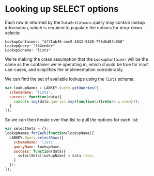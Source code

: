 # Looking up SELECT options

Each row in returned by the `DataSetColumns` query may contain lookup information, which is required to populate the options for drop-down selects:
```
LookupContainer: "df71ab40-aec9-1032-9828-778d5d9fd950"
LookupQuery: "lkGender"
LookupSchema: "lists"
```

We're making the crass assumption that the `LookupContainer` will be the same as the container we're operating in, which should be true for most use-cases, and simplifies the implementation considerably.

We can find the set of available lookups using the `lists` schema:

```javascript
var lookupNames = LABKEY.Query.getQueries({ 
  schemaName: 'lists', 
  success: function(data){ 
    console.log(data.queries.map(function(i){return i.name}));
  } 
});
```

So we can then iterate over that list to pull the options for each list:

```javascript
var selectSets = {};
lookupNames.forEach(function(lookupName){
  LABKEY.Query.selectRows({
    schemaName: 'lists',
    queryName: lookupName,
    success: function(data){ 
      selectSets[lookupName] = data.rows;
    } 
  });
});
```

